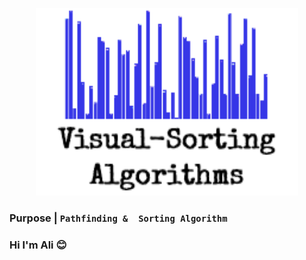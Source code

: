 
<p align="center">
  <img width="420" height="300" src="/logo/visual-sorting-algorithm.png">
</p>

 ### Purpose | `Pathfinding &  Sorting Algorithm`
 ### Hi I'm Ali 😊 
